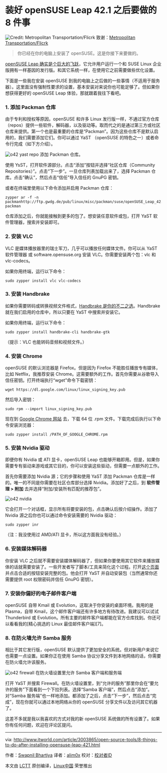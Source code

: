 装好 openSUSE Leap 42.1 之后要做的 8 件事
================================================================================
![Credit: Metropolitan Transportation/Flicrk](http://images.techhive.com/images/article/2015/11/things-to-do-100626947-primary.idge.jpg)
致谢：[Metropolitan Transportation/Flicrk][1]

> 你已经在你的电脑上安装了 openSUSE。这是你接下来要做的。

[openSUSE Leap 确实是个巨大的飞跃][2]，它允许用户运行一个和 SUSE Linux 企业版拥有一样基因的发行版。和其它系统一样，在使用它之前需要做些优化设置。

下面是一些我在安装 openSUSE 到我的电脑上之后做的一些事情（不适用于服务器）。这里面没有强制性要求的设置，基本安装对来说你也可能足够了。但如果你想获得更好的 openSUSE Leap 体验，那就跟着我往下看吧。

### 1. 添加 Packman 仓库 ###

由于专利和授权等原因，openSUSE 和许多 Linux 发行版一样，不通过官方仓库（repos）提供一些软件，解码器，以及驱动等。取而代之的是通过第三方或社区仓库来提供。第一个也是最重要的仓库是“Packman”。因为这些仓库不是默认启用的，我们需要添加它们。你可以通过 YaST （openSUSE 的特色之一）或者命令行完成（如下方介绍）。

![o42 yast repo](http://images.techhive.com/images/article/2015/11/o42-yast-repo-100626952-large970.idge.png)
添加 Packman 仓库。

使用 YsST，打开软件源部分。点击“添加”按钮并选择“社区仓库（Community Repositories）”。点击“下一步”。一旦仓库列表加载出来了，选择 Packman 仓库。点击“确认”，然后点击“信任”导入信任的 GnuPG 密钥。

或者在终端里使用以下命令添加并启用 Packman 仓库：

    zypper ar -f -n packmanhttp://ftp.gwdg.de/pub/linux/misc/packman/suse/openSUSE_Leap_42.1/ packman

仓库添加之后，你就能接触到更多的包了。想安装任意软件或包，打开 YaST 软件管理器，搜索并安装即可。

### 2. 安装 VLC ###

VLC 是媒体播放器里的瑞士军刀，几乎可以播放任何媒体文件。你可以从 YaST 软件管理器 或 software.opensuse.org 安装 VLC。你需要安装两个包：vlc 和 vlc-codecs。

如果你用终端，运行以下命令：

    sudo zypper install vlc vlc-codecs

### 3. 安装 Handbrake ###

如果你需要转码或转换视频文件格式，[Handbrake 是你的不二之选][3]。Handbrake 就在我们启用的仓库中，所以只要在 YaST 中搜索并安装它。

如果你用终端，运行以下命令：

    sudo zypper install handbrake-cli handbrake-gtk

（提示：VLC 也能转码音频和视频文件。）

### 4. 安装 Chrome ###

openSUSE 的默认浏览器是 Firefox。但是因为 Firefox 不能胜任播放专有媒体，比如 Netflix，我推荐安装 Chrome。这需要额外的工作。首先你需要从谷歌导入信任密钥。打开终端执行“wget”命令下载密钥：

    wget https://dl.google.com/linux/linux_signing_key.pub

然后导入密钥：

    sudo rpm --import linux_signing_key.pub

现在到 [Google Chrome 网站][4] 去，下载 64 位 .rpm 文件。下载完成后执行以下命令安装浏览器：

    sudo zypper install /PATH_OF_GOOGLE_CHROME.rpm

### 5. 安装 Nvidia 驱动 ###

即便你有 Nvidia 或 ATI 显卡，openSUSE Leap 也能够开箱即用。但是，如果你需要专有驱动来游戏或其它目的，你可以安装这些驱动，但需要一点额外的工作。

首先你需要添加 Nvidia 源；它的步骤和使用 YaST 添加 Packman 仓库是一样的。唯一的不同是你需要在社区仓库部分选择 Nvidia。添加好了之后，到 **软件管理 > 附加** 去并选择“附加/安装所有匹配的推荐包”。

![o42 nvidia](http://images.techhive.com/images/article/2015/11/o42-nvidia-100626950-large.idge.png)

它会打开一个对话框，显示所有将要安装的包，点击确认后按介绍操作。添加了 Nvidia 源之后你也可以通过命令安装需要的 Nvidia 驱动：

    sudo zypper inr

（注：我没使用过 AMD/ATI 显卡，所以这方面我没有经验。）

### 6. 安装媒体解码器 ###

你安装 VLC 之后就不需要安装媒体解码器了，但如果你要使用其它软件来播放媒体的话就需要安装了。一些开发者写了脚本/工具来简化这个过程。打开[这个页面][5]并点击合适的按钮安装完整的包。他会打开 YaST 并自动安装包（当然通常你还需要提供 root 权限密码并信任 GnuPG 密钥）。

### 7. 安装你偏好的电子邮件客户端 ###

openSUSE 自带 Kmail 或 Evolution，这取决于你安装的桌面环境。我用的是 Plasma，自带 Kmail，这个邮件客户端还有许多地方有待改进。我建议可以试试 Thunderbird 或 Evolution。所有主要的邮件客户端都能在官方仓库找到。你还可以看看我的[精心挑选的 Linux 最佳邮件客户端][7]。

### 8. 在防火墙允许 Samba 服务 ###

相比于其它发行版，openSUSE 默认提供了更加安全的系统。但对新用户来说它也需要一点设置。如果你正在使用 Samba 协议分享文件到本地网络的话，你需要在防火墙允许该服务。

![o42 firewall](http://images.techhive.com/images/article/2015/11/o42-firewall-100626948-large970.idge.png)
在防火墙设置里允许 Samba 客户端和服务端

打开 YaST 并搜索 Firewall。在防火墙设置里，到“允许的服务”那里你会在“要允许的服务”下面看到一个下拉列表。选择“Samba 客户端”，然后点击“添加”。对“Samba 服务端”也一样地添加。都添加了之后，点击“下一步”，然后点击“完成”，现在你就可以通过本地网络从你的 openSUSE 分享文件以及访问其它机器了。

这差不多就是我以我喜欢的方式对我的新 openSUSE 系统做的所有设置了。如果你有任何问题，欢迎在评论区提问。

--------------------------------------------------------------------------------

via: http://www.itworld.com/article/3003865/open-source-tools/8-things-to-do-after-installing-opensuse-leap-421.html

作者：[Swapnil Bhartiya][a]
译者：[alim0x](https://github.com/alim0x)
校对：[校对者ID](https://github.com/校对者ID)

本文由 [LCTT](https://github.com/LCTT/TranslateProject) 原创编译，[Linux中国](https://linux.cn/) 荣誉推出

[a]:http://www.itworld.com/author/Swapnil-Bhartiya/
[1]:https://www.flickr.com/photos/mtaphotos/11200079265/
[2]:https://www.linux.com/news/software/applications/865760-opensuse-leap-421-review-the-most-mature-linux-distribution
[3]:https://www.linux.com/learn/tutorials/857788-how-to-convert-videos-in-linux-using-the-command-line
[4]:https://www.google.com/intl/en/chrome/browser/desktop/index.html#brand=CHMB&utm_campaign=en&utm_source=en-ha-na-us-sk&utm_medium=ha
[5]:http://opensuse-community.org/
[6]:http://www.itworld.com/article/2875981/the-5-best-open-source-email-clients-for-linux.html
